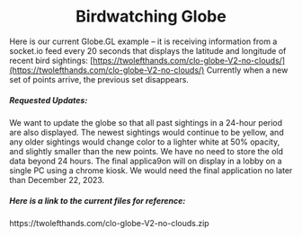 <h1 align="center">Birdwatching Globe</h1>

Here is our current Globe.GL example – it is receiving information from a socket.io feed every 20 seconds
that displays the latitude and longitude of recent bird sightings:
[https://twolefthands.com/clo-globe-V2-no-clouds/](https://twolefthands.com/clo-globe-V2-no-clouds/)
Currently when a new set of points arrive, the previous set disappears.

<h5 align="left">Requested Updates:</h5>

We want to update the globe so that all past sightings in a 24-hour period are also displayed. The newest
sightings would continue to be yellow, and any older sightings would change color to a lighter white at
50% opacity, and slightly smaller than the new points. We have no need to store the old data beyond 24
hours.
The final applica9on will on display in a lobby on a single PC using a chrome kiosk.
We would need the final application no later than December 22, 2023.

<h5 align="left">Here is a link to the current files for reference:</h5>
https://twolefthands.com/clo-globe-V2-no-clouds.zip
